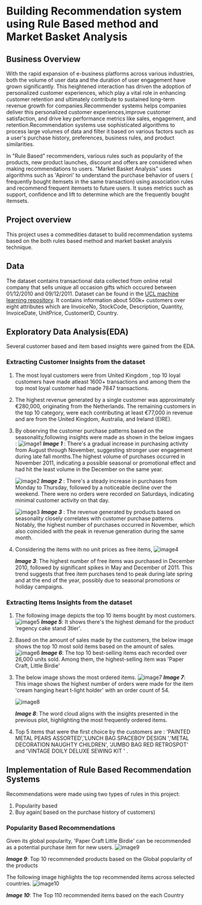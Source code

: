 # Building Recommendation system using Rule Based method and Market Basket Analysis
## Business Overview 
With the rapid expansion of e-business platforms across various industries, both the volume of user data and the duration of user engagement have grown significantly. This heightened interaction has driven the adoption of personalized customer experiences, which play a vital role in enhancing customer retention and ultimately contribute to sustained long-term revenue growth for companies.Recommender systems helps companies deliver this personalized customer experiences,improve customer satisfaction, and drive key performance metrics like sales, engagement, and retention.Recommendation systems use sophisticated algorithms to process large volumes of data and filter it based on various factors such as a user's purchase history, preferences, business rules, and product similarities.

In "Rule Based" recommenders, various rules such as popularity of the products, new product launches, discount and offers are considered when making recommendations to users. 
"Market Basket Analysis" uses algorithms such as 'Apirori' to understand the purchase behavior of users ( frequently bought itemsets in the same transaction) using association rules and recommend frequent itemsets to future users. It suses metrics such as support, confidence and lift to determine which are the frequently bought itemsets.

## Project overview 
This project uses a commedities dataset to build recommendation systems based on the both rules based method and market basket analysis technique. 
## Data 
The dataset contains transactional data collected from online retail company that sells unique all occasion gifts which occured between 01/12/2010 and 09/12/2011. Dataset can be found in the [UCL machine learning repository](https://archive.ics.uci.edu/dataset/352/online+retail). It contains information about 500k+ customers over eight attributes which are InvoiceNo, StockCode, Description, Quantity, InvoiceDate, UnitPrice, CustomerID, Country.
## Exploratory Data Analysis(EDA) 
Several customer based and item based insights were gained from the EDA.
### Extracting Customer Insights from the dataset
1. The most loyal customers were from United Kingdom , top 10 loyal customers have made atleast 1600+ transactions and among them the top most loyal customer had made 7847 transactions.
2. The highest revenue generated by a single customer was approximately €280,000, originating from the Netherlands. The remaining customers in the top 10 category, were each contributing at least €77,000 in revenue and are from the United Kingdom, Australia, and Ireland (EIRE).
3. By observing the customer purchase patterns based on the seasonality,following insights were made as shown in the below imgaes :
   ![image1](Images/image1.png)
      ***Image 1*** : 
    There's a gradual increase in purchasing activity  from August through November, suggesting stronger user engagement during late fall months.The highest volume of purchases occurred in November 2011, indicating a possible seasonal or promotional effect and had hit the least volume in the December on the same year.

    ![image2](Images/image2.png)
      ***Image 2*** :
    There's a steady increase in purchases from Monday to Thursday, followed by a noticeable decline over the weekend. There were no orders were recorded on Saturdays, indicating minimal customer activity on that day.

   ![image3](Images/image3.png)
      ***Image 3*** :
   The revenue generated by products based on seasonality closely correlates with customer purchase patterns. Notably, the highest number of purchases occurred in November, which also coincided with the peak in revenue generation during the same month.
4. Considering the items with no unit prices as free items,
   ![image4](Images/image5.png)

   ***Image 3***: The highest number of free items was purchased in December 2010, followed by significant spikes in May and December of 2011. This trend suggests that free item purchases tend to peak during late spring and at the end of the year, possibly due to seasonal promotions or holiday campaigns.

### Extracting Items Insights from the dataset
1. The following image depicts the top 10 items bought by most customers. 
   ![image5](Images/image6.png)
   ***Image 5***: It shows there's the highest demand for the product 'regency cake stand 3tier'.

2. Based on the amount of sales made by the customers, the below image shows the top 10 most sold items based on the amount of sales.
   ![image6](Images/image7.png)
   ***Image 6***: The top 10 best-selling items each recorded over 26,000 units sold. Among them, the highest-selling item was 'Paper Craft, Little Birdie'
   
3. The below image shows the most ordered items.
   ![image7](Images/image8.png)
   ***Image 7***: This image shows the highest number of orders were made for the item 'cream hanging heart t-light holder' with an order count of 54.

    ![image8](Images/image9.png)

    ***Image 8***: The word cloud aligns with the insights presented in the previous plot, highlighting the most frequently ordered items.

5. Top 5 items that were the first choice by the customers are : 'PAINTED METAL PEARS ASSORTED','LUNCH BAG SPACEBOY DESIGN ','METAL DECORATION NAUGHTY CHILDREN', 'JUMBO BAG RED RETROSPOT' and 'VINTAGE DOILY DELUXE SEWING KIT ' .


## Implementation of Rule Based Recommendation Systems 
Recommendations were made using two types of rules in this project: 
1. Popularity based
2. Buy again( based on the purchase history of customers)

### Popularity Based Recommendations 
Given its global popularity, 'Paper Craft Little Birdie' can be recommended as a potential purchase item for new users.
![image9](Images/image10.png)

***Image 9***: Top 10 recommended products based on the Global popularity of the products 

The following image highlights the top recommended items across selected countries.
![image10](Images/image11.png) 

***Image 10***: The Top 110 recommended items based on the each Country 



















